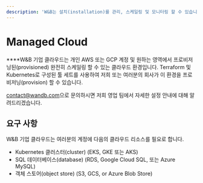 ```yaml
---
description: 'W&B는 설치(installation)를 관리, 스케일링 및 모니터링 할 수 있습니다.'
---
```


# Managed Cloud

 ****W&B 기업 클라우드는 개인 AWS 또는 GCP 계정 및 원하는 영역에서 프로비저닝된\(provisioned\) 완전히 스케일링 할 수 있는 클라우드 환경입니다. Terraform 및 Kubernetes로 구성된 툴 세트를 사용하여 저희 또는 여러분의 회사가 이 환경을 프로비저닝\(provision\) 할 수 있습니다.

[contact@wandb.com](mailto:contact@wandb.com)​으로 문의하시면 저희 영업 팀에서 자세한 설정 안내에 대해 알려드리겠습니다.

## **요구 사항**

W&B 기업 클라우드는 여러분의 계정에 다음의 클라우드 리소스를 필요로 합니다.

* Kubernetes 클러스터\(cluster\) \(EKS, GKE 또는 AKS\)
* SQL 데이터베이스\(database\) \(RDS, Google Cloud SQL, 또는 Azure MySQL\)
* 객체 스토어\(object store\) \(S3, GCS, or Azure Blob Store\)

